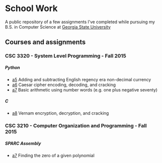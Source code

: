 # School Work
A public repository of a few assignments I've completed while pursuing my B.S. in Computer Science at [Georgia State University](http://www.gsu.edu/)

## Courses and assignments
### CSC 3320 - System Level Programming - Fall 2015
##### Python
* [a5](3320/a5) Adding and subtracting English regency era non-decimal currency
* [a6](3320/a6) Caesar cipher encoding, decoding, and cracking
* [a7](3320/a7) Basic arithmetic using number words (e.g. one plus negative seventy)

##### C
* [a8](3320/a8) Vernam encryption, decryption, and cracking

### CSC 3210 - Computer Organization and Programming - Fall 2015
##### SPARC Assembly
* [a7](3210/a7) Finding the zero of a given polynomial
